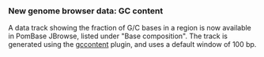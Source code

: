 ### New genome browser data: GC content
<!-- newsfeed_thumbnail: browser.png -->

A data track showing the fraction of G/C bases in a region is now
available in PomBase JBrowse, listed under "Base composition". The
track is generated using the
[gccontent](https://github.com/elsiklab/gccontent) plugin, and uses a
default window of 100 bp.